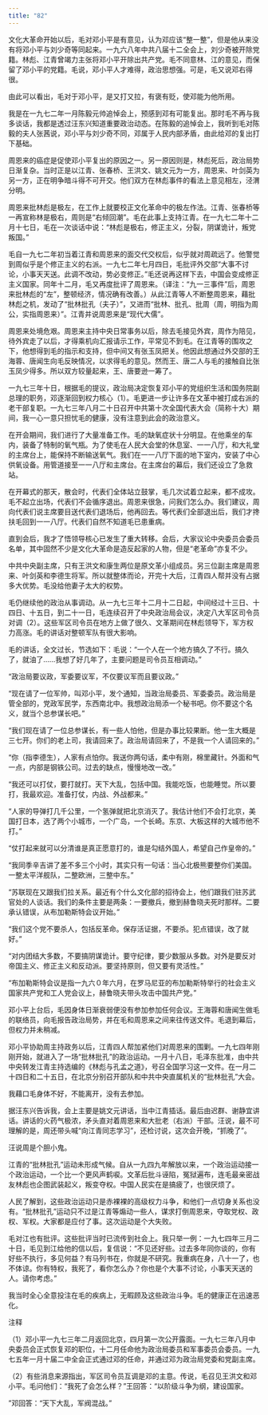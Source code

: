 ```yaml
---
title: "82"
---
```


文化大革命开始以后，毛对邓小平是有意见，认为邓应该“整一整”，但是他从来没有将邓小平与刘少奇等同起来。一九六八年中共八届十二全会上，刘少奇被开除党籍。林彪、江青曾竭力主张将邓小平开除出共产党。毛不同意林、江的意见，而保留了邓小平的党籍。毛说，邓小平人才难得，政治思想强。可是，毛又说邓右得很。

由此可以看出，毛对于邓小平，是又打又拉，有褒有贬，使邓能为他所用。

我是在一九七二年一月陈毅元帅追悼会上，预感到邓有可能复出。那时毛不再与我多谈话，我都是透过汪东兴知道重要政治动态。在陈毅的追悼会上，我听到毛对陈毅的夫人张茜说，邓小平与刘少奇不同，邓属于人民内部矛盾，由此给邓的复出打下基础。

周恩来的癌症是促使邓小平复出的原因之一。另一原因则是，林彪死后，政治局势日渐复杂。当时正是以江青、张春桥、王洪文、姚文元为一方，周恩来、叶剑英为另一方，正在明争暗斗得不可开交。他们双方在林彪事件的看法上意见相左，泾渭分明。

周恩来批林彪是极左，在工作上就要校正文化革命中的极左作法。江青、张春桥等一再宣称林是极右，周则是“右倾回潮”。毛在此事上支持江青。在一九七二年十二月十七日，毛在一次谈话中说：“林彪是极右，修正主义，分裂，阴谋诡计，叛党叛国。”

毛自一九七二年初当着江青和周恩来的面交代交权后，似乎就对周疏远了。他警觉到周似乎是个修正主义的右派。一九七二年七月四日，毛批评外交部“大事不讨论，小事天天送。此调不改动，势必变修正。”毛还说再这样下去，中国会变成修正主义国家。同年十二月，毛又再度批评了周恩来。（译注：“九一三事件”后，周恩来批林彪的“左”，整顿经济，情况确有改善。）从此江青等人不断整周恩来，藉批林彪之机，发动了“批林批孔（夫子）”，又进而“批林、批孔、批周（周，明指为周公，实指周恩来）”。江青并说周恩来是“现代大儒”。

周恩来处境危艰。周恩来主持中央日常事务以后，除去毛接见外宾，周作为陪见，待外宾走了以后，才得乘机向汇报请示工作，平常见不到毛。在江青等的围攻之下，他想得到毛的指示和支持，但中间又有张玉凤把关。他因此想通过外交部的王海蓉、唐闻生向毛反映情况，以求得毛的意见。然而王、唐二人与毛的接触自比张玉凤少得多。所以双方较量起来，王、唐要逊一筹了。

一九七三年十日，根据毛的提议，政治局决定恢复邓小平的党组织生活和国务院副总理的职务，邓逐渐回到权力核心（1）。毛更进一步让许多在文革中被打成右派的老干部复职。一九七三年八月二十日召开中共第十次全国代表大会（简称十大）期间，我一心一意只担忧毛的健康，没有注意到此会的政治意义。

在开会期间，我们进行了大量准备工作。毛的缺氧症状十分明显。在他乘坐的车内，装备了特制的氧气瓶。为了使毛在人民大会堂的休息室、一一八厅，和大礼堂的主席台上，能保持不断输送氧气。我们在一一八厅下面的地下室内，安装了中心供氧设备。用管道接至一一八厅和主席台。在主席台的幕后，我们还设立了急救站。

在开幕式的那天，散会时，代表们全体站立鼓掌，毛几次试着立起来，都不成攻。毛不起立出场，代表们不会循序退出。周恩来很急，问我们怎么办。我们建议，周向代表们说主席要目送代表们退场后，他再回去。等代表们全部退出后，我们才搀扶毛回到一一八厅。代表们自然不知道毛已患重病。

直到会后，我才了悟领导核心已发生了重大转移。会后，大家议论中央委员会委员名单，其中固然不少是文化大革命是造反起家的人物，但是“老革命”亦复不少。

中共中央副主席，只有王洪文和康生两位是原文革小组成员。另三位副主席是周恩来、叶剑英和李德生将军。所以就整体而论，开完十大后，江青四人帮并没有占据多大优势。毛没给他妻子太大的权势。

毛仍继续他的政治从事调动。从一九七三年十二月十二日起，中间经过十三日、十四日、十五日，到二十一日，毛连续召开了中央政治局会议，决定八大军区司令员对调（2）。这些军区司令员在地方上做了很久、文革期间在林彪领导下，军方权力高涨。毛的讲话对整顿军队有很大影响。

毛的讲话，全文过长，节选如下：毛说：“一个人在一个地方搞久了不行。搞久了，就油了……我想了好几年了，主要问题是司令员互相调动。”

“政治局要议政，军委要议军，不仅要议军而且要议政。”

“现在请了一位军帅，叫邓小平，发个通知，当政治局委员、军委委员。政治局是管全部的，党政军民学，东西南北中。我想政治局添一个秘书吧。你不要这个名义，就当个总参谋长吧。”

“我们现在请了一位总参谋长，有一些人怕他，但是办事比较果断。他一生大概是三七开。你们的老上司，我请回来了。政治局请回来了，不是我一个人请回来的。”

“你（指李德生），人家有点怕你。我送你两句话，柔中有刚，棉里藏针。外面和气一点，内部是钢铁公司。过去的缺点，慢慢地改一改。”

“我还可以打仗，要打就打。天下大乱，包括中国。我能吃饭，也能睡觉。所以要打，我最欢迎。准备打仗，内战、外战都来。”

“人家的导弹打几千公里，一个氢弹就把北京消灭了。我估计他们不会打北京，美国打日本，选了两个小城市，一个广岛，一个长崎。东京、大板这样的大城市他不打。”

“仗打起来就可以分清谁是真正愿意打的，谁是勾结外国人，希望自己作皇帝的。”

“我同季辛吉讲了差不多三个小时，其实只有一句话：当心北极熊要整你们美国。一整太平洋舰队，二整欧洲，三整中东。”

“苏联现在又跟我们拉关系。最近有个什么文化部的招待会上，他们跟我们驻苏武官处的人谈话。我们的条件主要是两条：一要撤兵，撤到赫鲁晓夫死时那样。二要承认错误，从布加勒斯特会议开始。”

“我们这个党不要杀人，包括反革命。保存活证据，不要杀。犯点错误，改了就好。”

“对内团结大多数，不要搞阴谋诡计。要守纪律，要少数服从多数。对外是要反对帝国主义、修正主义和反动派。要坚持原则，但又要有灵活性。”

“布加勒斯特会议是指一九六０年六月，在罗马尼亚的布加勒斯特举行的社会主义国家共产党和工人党会议上，赫鲁晓夫带头攻击中国共产党。”

邓小平上台后，毛因身体日渐衰弱便没有参加参加任何会议。王海蓉和唐闻生做毛的联络员，向毛报告政治局势，并在毛和周恩来之间来往传送文件。毛退到幕后，但权力并未稍减。

邓小平协助周主持政务以后，江青四人帮加紧他们对周恩来的围剿。一九七四年刚刚开始，就进入了一场“批林批孔”的政治运动。一月十八日，毛泽东批准，由中共中央转发江青主持选编的《林彪与孔孟之道》，号召全国学习这一文件。在一月二十四日和二十五日，在北京分别召开部队和中共中央直属机关的“批林批孔”大会。

我藉口毛身体不好，不能离开，没有去参加。

据汪东兴告诉我，会上主要是姚文元讲话，当中江青插话。最后由迟群、谢静宜讲话。讲话的火药气极浓，矛头直对着周恩来和大批老（右派）干部。汪说，最不可理解的是，周还带头喊“向江青同志学习”，还检讨说，这次会开晚，“抓晚了”。

汪说周是个胆小鬼。

江青的“批林批孔”运动未形成气候。自从一九四九年解放以来，一个政治运动接一个政治运动，一个比一个更风声鹤唳。文革后批斗诬陷，冤狱遍布，连毛最亲密战友林彪也企图武装起义，叛变夺权。中国人民实在是搞疲了，也很厌烦了。

人民了解到，这些政治运动只是赤裸裸的高级权力斗争，和他们一点切身关系也没有。“批林批孔”运动只不过是江青等煽动一些人，谋求打倒周恩来，夺取党权、政权、军权。大家都是应付了事。这次运动是个大失败。

毛对江也有批评。这些批评当时已流传到社会上。我只举一例：一九七四年三月二十日，毛见到江给他的信以后，复信说：“不见还好些。过去多年同你谈的，你有好些不执行，多见何益？有马列书在，你就是不研究。我重病在身，八十一了，也不体谅。你有特权，我死了，看你怎么办？你也是个大事不讨论，小事天天送的人。请你考虑。”

我当时全心全意投注在毛的疾病上，无暇顾及这些政治斗争。毛的健康正在迅速恶化。

注释

（1）邓小平一九七三年二月返回北京，四月第一次公开露面。一九七三年八月中央委员会正式恢复邓的职位，十二月任命他为政治局委员和军事委员会委员。一九七五年一月十届二中全会正式通过邓的任命，并通过邓为政治局党委和党副主席。

（2）有些消息来源指出，军区司令员互调是邓的主意。传说，毛召见王洪文和邓小平。毛问他们：“我死了会怎么样？”王回答：“以阶级斗争为纲，建设国家。

”邓回答：“天下大乱，军阀混战。”
